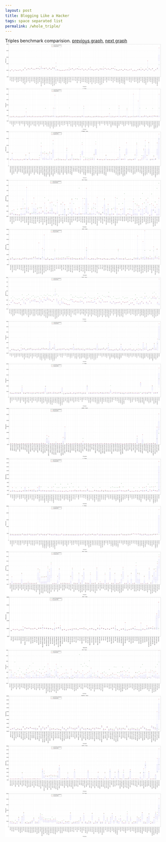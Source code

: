 ```yaml
---
layout: post
title: Blogging Like a Hacker
tags: space separated list
permalink: /whole_triple/
---
```


Triples benchmark comparision.
[previous graph](../whole_ZB/), [next graph](../whole_quadruple/)
![graph figure](./images/triple/AVL_box.png)![graph figure](./images/triple/A_box.png)![graph figure](./images/triple/CYPHERD_box.png)![graph figure](./images/triple/EGG_box.png)![graph figure](./images/triple/FACE_box.png)![graph figure](./images/triple/FLOYD_box.png)![graph figure](./images/triple/F_box.png)![graph figure](./images/triple/H_box.png)![graph figure](./images/triple/JSOND_box.png)![graph figure](./images/triple/K_box.png)![graph figure](./images/triple/O_box.png)![graph figure](./images/triple/PDFD_box.png)![graph figure](./images/triple/RB_box.png)![graph figure](./images/triple/ROD_box.png)![graph figure](./images/triple/SMATRIX_box.png)![graph figure](./images/triple/SORTD_box.png)![graph figure](./images/triple/ZB_box.png)